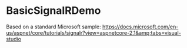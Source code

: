 # BasicSignalRDemo
Based on a standard Microsoft sample: https://docs.microsoft.com/en-us/aspnet/core/tutorials/signalr?view=aspnetcore-2.1&amp;tabs=visual-studio
